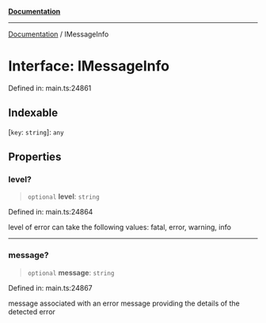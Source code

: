 [**Documentation**](../README.md)

***

[Documentation](../README.md) / IMessageInfo

# Interface: IMessageInfo

Defined in: main.ts:24861

## Indexable

\[`key`: `string`\]: `any`

## Properties

### level?

> `optional` **level**: `string`

Defined in: main.ts:24864

level of error
can take the following values: fatal, error, warning, info

***

### message?

> `optional` **message**: `string`

Defined in: main.ts:24867

message associated with an error
message providing the details of the detected error
